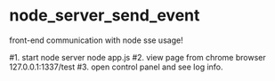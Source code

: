# node_server_send_event
front-end  communication with node  sse usage!


#1. start node server
    node app.js
#2. view page from chrome browser
    127.0.0.1:1337/test
#3. open control panel and see log info.


